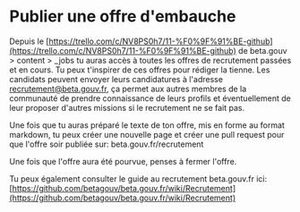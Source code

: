 # Publier une offre d'embauche

Depuis le [https://trello.com/c/NV8PS0h7/11-%F0%9F%91%BE-github](https://trello.com/c/NV8PS0h7/11-%F0%9F%91%BE-github) de beta.gouv &gt; content &gt; \_jobs tu auras accès à toutes les offres de recrutement passées et en cours. Tu peux t'inspirer de ces offres pour rédiger la tienne. Les candidats peuvent envoyer leurs candidatures à l'adresse recrutement@beta.gouv.fr, ça permet aux autres membres de la communauté de prendre connaissance de leurs profils et éventuellement de leur proposer d'autres missions si le recrutement ne se fait pas.

Une fois que tu auras préparé le texte de ton offre, mis en forme au format markdown, tu peux créer une nouvelle page et créer une pull request pour que l'offre soir publiée sur: beta.gouv.fr/recrutement

Une fois que l'offre aura été pourvue, penses à fermer l'offre.

Tu peux également consulter le guide au recrutement beta.gouv.fr ici: [https://github.com/betagouv/beta.gouv.fr/wiki/Recrutement](https://github.com/betagouv/beta.gouv.fr/wiki/Recrutement)

